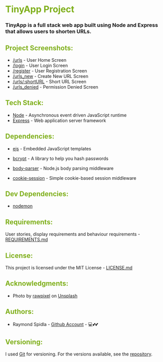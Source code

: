# <span style="color:#7FAF1B">TinyApp Project</span>

### TinyApp is a full stack web app built using Node and Express that allows users to shorten URLs.

## <span style="color:#7FAF1B">Project Screenshots:</span>
* [/urls](https://github.com/RSpidla/tinyApp_2019/blob/master/docs/tinyApp_2019-urls.jpg) - User Home Screen
* [/login](https://github.com/RSpidla/tinyApp_2019/blob/master/docs/tinyApp_2019-login.jpg) - User Login Screen
* [/register](https://github.com/RSpidla/tinyApp_2019/blob/master/docs/tinyApp_2019-register.jpg) - User Registration Screen
* [/urls_new](https://github.com/RSpidla/tinyApp_2019/blob/master/docs/tinyApp_2019-urls.jpg) - Create New URL Screen
* [/urls/:shortURL](https://github.com/RSpidla/tinyApp_2019/blob/master/docs/tinyApp_2019-urls_show.jpg) - Short URL Screen
* [/urls_denied](https://github.com/RSpidla/tinyApp_2019/blob/master/docs/tinyApp_2019-denied.jpg) - Permission Denied Screen

## <span style="color:#7FAF1B">Tech Stack:</span>

* [Node](http://www.dropwizard.io/1.0.2/docs/) - Asynchronous event driven JavaScript runtime
* [Express](http://expressjs.com/) - Web application server framework

## <span style="color:#7FAF1B">Dependencies:</span>


* [ejs](https://github.com/mde/ejs) - Embedded JavaScript templates
* [bcrypt](https://github.com/kelektiv/node.bcrypt.js#read) - A library to help you hash passwords
* [body-parser](https://github.com/expressjs/body-parser#readme) - Node.js body parsing middleware

* [cookie-session](https://github.com/expressjs/cookie-session#readme) - Simple cookie-based session middleware


## <span style="color:#7FAF1B">Dev Dependencies:</span>
* [nodemon](https://nodemon.io/)

<!-- See also the list of [contributors](https://github.com/your/project/contributors) who participated in this project. -->

## <span style="color:#7FAF1B">Requirements:</span>

User stories, display requirements and behaviour requirements - [REQUIREMENTS.md](REQUIREMENTS.md)

## <span style="color:#7FAF1B">License:</span>

This project is licensed under the MIT License - [LICENSE.md](LICENSE.md)

## <span style="color:#7FAF1B">Acknowledgments:</span>

* Photo by [rawpixel](https://unsplash.com/@rawpixel/) on [Unsplash](https://unsplash.com)

## <span style="color:#7FAF1B">Authors:</span>

* Raymond Spidla - [Github Account](https://github.com/RSpidla) - :computer::two_hearts::two_hearts:

## <span style="color:#7FAF1B">Versioning:</span>

I used [Git](https://git-scm.com/) for versioning. For the versions available, see the [repository](https://github.com/RSpidla/tinyApp_version_2). 
